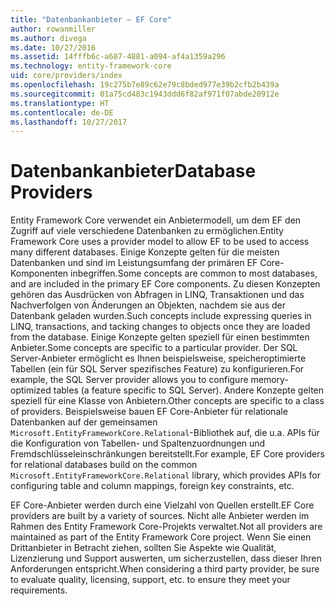 ```yaml
---
title: "Datenbankanbieter – EF Core"
author: rowanmiller
ms.author: divega
ms.date: 10/27/2016
ms.assetid: 14fffb6c-a687-4881-a094-af4a1359a296
ms.technology: entity-framework-core
uid: core/providers/index
ms.openlocfilehash: 19c275b7e89c62e79c8bded977e39b2cfb2b439a
ms.sourcegitcommit: 01a75cd483c1943ddd6f82af971f07abde20912e
ms.translationtype: HT
ms.contentlocale: de-DE
ms.lasthandoff: 10/27/2017
---
```

# <a name="database-providers"></a><span data-ttu-id="b9cc6-102">Datenbankanbieter</span><span class="sxs-lookup"><span data-stu-id="b9cc6-102">Database Providers</span></span>

<span data-ttu-id="b9cc6-103">Entity Framework Core verwendet ein Anbietermodell, um dem EF den Zugriff auf viele verschiedene Datenbanken zu ermöglichen.</span><span class="sxs-lookup"><span data-stu-id="b9cc6-103">Entity Framework Core uses a provider model to allow EF to be used to access many different databases.</span></span> <span data-ttu-id="b9cc6-104">Einige Konzepte gelten für die meisten Datenbanken und sind im Leistungsumfang der primären EF Core-Komponenten inbegriffen.</span><span class="sxs-lookup"><span data-stu-id="b9cc6-104">Some concepts are common to most databases, and are included in the primary EF Core components.</span></span> <span data-ttu-id="b9cc6-105">Zu diesen Konzepten gehören das Ausdrücken von Abfragen in LINQ, Transaktionen und das Nachverfolgen von Änderungen an Objekten, nachdem sie aus der Datenbank geladen wurden.</span><span class="sxs-lookup"><span data-stu-id="b9cc6-105">Such concepts include expressing queries in LINQ, transactions, and tacking changes to objects once they are loaded from the database.</span></span> <span data-ttu-id="b9cc6-106">Einige Konzepte gelten speziell für einen bestimmten Anbieter.</span><span class="sxs-lookup"><span data-stu-id="b9cc6-106">Some concepts are specific to a particular provider.</span></span> <span data-ttu-id="b9cc6-107">Der SQL Server-Anbieter ermöglicht es Ihnen beispielsweise, speicheroptimierte Tabellen (ein für SQL Server spezifisches Feature) zu konfigurieren.</span><span class="sxs-lookup"><span data-stu-id="b9cc6-107">For example, the SQL Server provider allows you to configure memory-optimized tables (a feature specific to SQL Server).</span></span> <span data-ttu-id="b9cc6-108">Andere Konzepte gelten speziell für eine Klasse von Anbietern.</span><span class="sxs-lookup"><span data-stu-id="b9cc6-108">Other concepts are specific to a class of providers.</span></span> <span data-ttu-id="b9cc6-109">Beispielsweise bauen EF Core-Anbieter für relationale Datenbanken auf der gemeinsamen `Microsoft.EntityFrameworkCore.Relational`-Bibliothek auf, die u.a. APIs für die Konfiguration von Tabellen- und Spaltenzuordnungen und Fremdschlüsseleinschränkungen bereitstellt.</span><span class="sxs-lookup"><span data-stu-id="b9cc6-109">For example, EF Core providers for relational databases build on the common `Microsoft.EntityFrameworkCore.Relational` library, which provides APIs for configuring table and column mappings, foreign key constraints, etc.</span></span>

<span data-ttu-id="b9cc6-110">EF Core-Anbieter werden durch eine Vielzahl von Quellen erstellt.</span><span class="sxs-lookup"><span data-stu-id="b9cc6-110">EF Core providers are built by a variety of sources.</span></span> <span data-ttu-id="b9cc6-111">Nicht alle Anbieter werden im Rahmen des Entity Framework Core-Projekts verwaltet.</span><span class="sxs-lookup"><span data-stu-id="b9cc6-111">Not all providers are maintained as part of the Entity Framework Core project.</span></span> <span data-ttu-id="b9cc6-112">Wenn Sie einen Drittanbieter in Betracht ziehen, sollten Sie Aspekte wie Qualität, Lizenzierung und Support auswerten, um sicherzustellen, dass dieser Ihren Anforderungen entspricht.</span><span class="sxs-lookup"><span data-stu-id="b9cc6-112">When considering a third party provider, be sure to evaluate quality, licensing, support, etc. to ensure they meet your requirements.</span></span>
